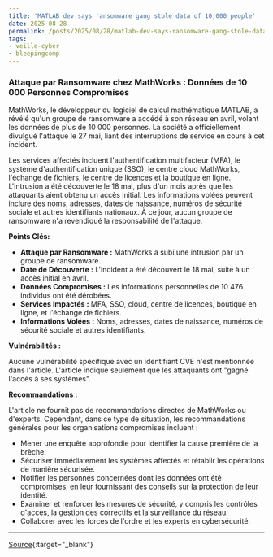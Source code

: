 ```yaml
---
title: 'MATLAB dev says ransomware gang stole data of 10,000 people'
date: 2025-08-28
permalink: /posts/2025/08/28/matlab-dev-says-ransomware-gang-stole-data-of-10000-people/
tags:
- veille-cyber
- bleepingcomp
---
```

### Attaque par Ransomware chez MathWorks : Données de 10 000 Personnes Compromises

MathWorks, le développeur du logiciel de calcul mathématique MATLAB, a révélé qu'un groupe de ransomware a accédé à son réseau en avril, volant les données de plus de 10 000 personnes. La société a officiellement divulgué l'attaque le 27 mai, liant des interruptions de service en cours à cet incident.

Les services affectés incluent l'authentification multifacteur (MFA), le système d'authentification unique (SSO), le centre cloud MathWorks, l'échange de fichiers, le centre de licences et la boutique en ligne. L'intrusion a été découverte le 18 mai, plus d'un mois après que les attaquants aient obtenu un accès initial. Les informations volées peuvent inclure des noms, adresses, dates de naissance, numéros de sécurité sociale et autres identifiants nationaux. À ce jour, aucun groupe de ransomware n'a revendiqué la responsabilité de l'attaque.

**Points Clés:**

*   **Attaque par Ransomware :** MathWorks a subi une intrusion par un groupe de ransomware.
*   **Date de Découverte :** L'incident a été découvert le 18 mai, suite à un accès initial en avril.
*   **Données Compromises :** Les informations personnelles de 10 476 individus ont été dérobées.
*   **Services Impactés :** MFA, SSO, cloud, centre de licences, boutique en ligne, et l'échange de fichiers.
*   **Informations Volées :** Noms, adresses, dates de naissance, numéros de sécurité sociale et autres identifiants.

**Vulnérabilités :**

Aucune vulnérabilité spécifique avec un identifiant CVE n'est mentionnée dans l'article. L'article indique seulement que les attaquants ont "gagné l'accès à ses systèmes".

**Recommandations :**

L'article ne fournit pas de recommandations directes de MathWorks ou d'experts. Cependant, dans ce type de situation, les recommandations générales pour les organisations compromises incluent :

*   Mener une enquête approfondie pour identifier la cause première de la brèche.
*   Sécuriser immédiatement les systèmes affectés et rétablir les opérations de manière sécurisée.
*   Notifier les personnes concernées dont les données ont été compromises, en leur fournissant des conseils sur la protection de leur identité.
*   Examiner et renforcer les mesures de sécurité, y compris les contrôles d'accès, la gestion des correctifs et la surveillance du réseau.
*   Collaborer avec les forces de l'ordre et les experts en cybersécurité.

---
[Source](https://www.bleepingcomputer.com/news/security/matlab-dev-says-ransomware-gang-stole-data-of-over-10-000-people/){:target="_blank"}
